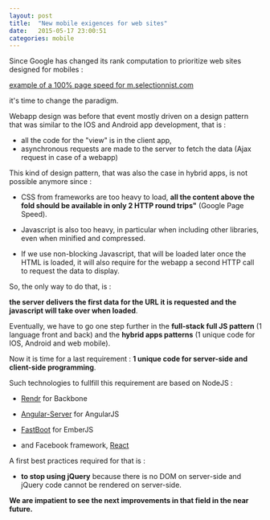 ```yaml
---
layout: post
title:  "New mobile exigences for web sites"
date:   2015-05-17 23:00:51
categories: mobile
---
```


Since Google has changed its rank computation to prioritize web sites designed for mobiles :

[example of a 100% page speed for m.selectionnist.com](https://developers.google.com/speed/pagespeed/insights/?url=m.selectionnist.com)

it's time to change the paradigm.

Webapp design was before that event mostly driven on a design pattern that was similar to the IOS and Android app development, that is :

- all the code for the "view" is in the client app,  
- asynchronous requests are made to the server to fetch the data (Ajax request in case of a webapp)

This kind of design pattern, that was also the case in hybrid apps, is not possible anymore since :

- CSS from frameworks are too heavy to load, **all the content above the fold should be available in only 2 HTTP round trips"** (Google Page Speed).

- Javascript is also too heavy, in particular when including other libraries, even when minified and compressed.

- If we use non-blocking Javascript, that will be loaded later once the HTML is loaded, it will also require for the webapp a second HTTP call to request the data to display.

So, the only way to do that, is :

 **the server delivers the first data for the URL it is requested and the javascript will take over when loaded**.

Eventually, we have to go one step further in the **full-stack full JS pattern** (1 language front and back) and the **hybrid apps patterns** (1 unique code for IOS, Android and web mobile).

Now it is time for a last requirement : **1 unique code for server-side and client-side programming**.

Such technologies to fullfill this requirement are based on NodeJS :

- [Rendr](http://rendrjs.github.io/) for Backbone

- [Angular-Server](https://www.npmjs.com/package/angularjs-server) for AngularJS

- [FastBoot](https://github.com/tildeio/ember-cli-fastboot) for EmberJS

- and Facebook framework, [React](https://github.com/mhart/react-server-example)

A first best practices required for that is :

- **to stop using jQuery** because there is no DOM on server-side and jQuery code cannot be rendered on server-side.

**We are impatient to see the next improvements in that field in the near future.**

